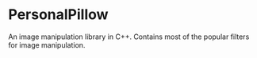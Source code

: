 # PersonalPillow
An image manipulation library in C++. Contains most of the popular filters for image manipulation.
